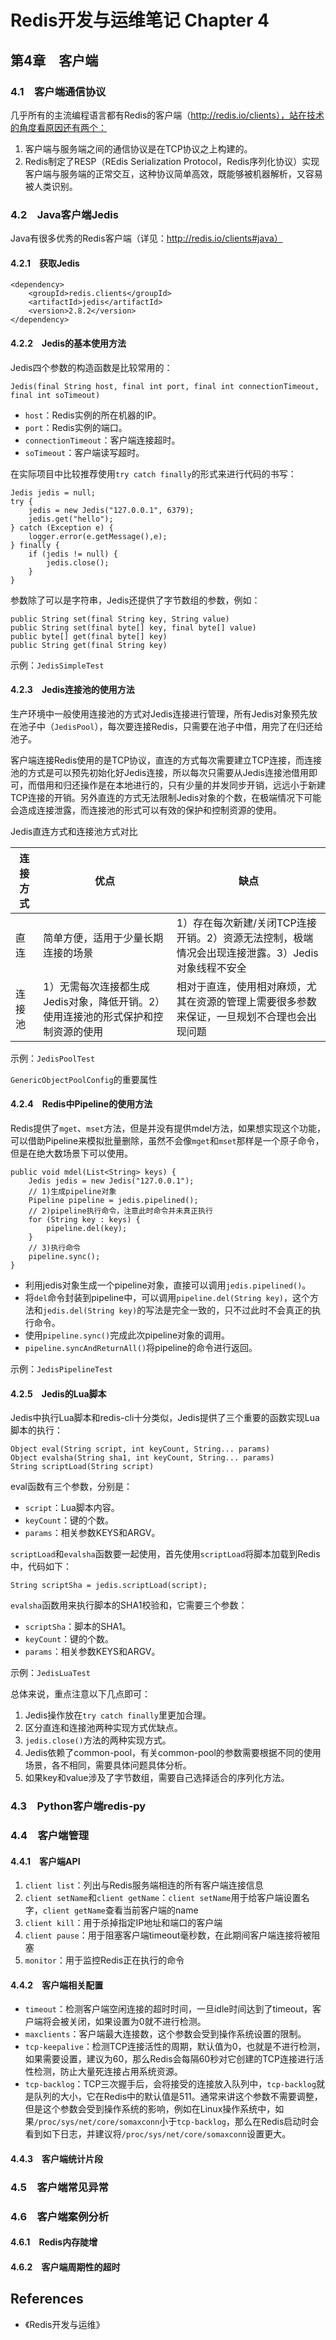 # Redis开发与运维笔记 Chapter 4

## 第4章　客户端
### 4.1　客户端通信协议
几乎所有的主流编程语言都有Redis的客户端（http://redis.io/clients），站在技术的角度看原因还有两个：
1. 客户端与服务端之间的通信协议是在TCP协议之上构建的。
1. Redis制定了RESP（REdis Serialization Protocol，Redis序列化协议）实现客户端与服务端的正常交互，这种协议简单高效，既能够被机器解析，又容易被人类识别。

### 4.2　Java客户端Jedis
Java有很多优秀的Redis客户端（详见：http://redis.io/clients#java）

#### 4.2.1　获取Jedis
```
<dependency>
	<groupId>redis.clients</groupId>
	<artifactId>jedis</artifactId>
	<version>2.8.2</version>
</dependency>
```

#### 4.2.2　Jedis的基本使用方法
Jedis四个参数的构造函数是比较常用的：
```
Jedis(final String host, final int port, final int connectionTimeout, final int soTimeout)
```
- `host`：Redis实例的所在机器的IP。
- `port`：Redis实例的端口。
- `connectionTimeout`：客户端连接超时。
- `soTimeout`：客户端读写超时。

在实际项目中比较推荐使用`try catch finally`的形式来进行代码的书写：
```
Jedis jedis = null;
try {
	jedis = new Jedis("127.0.0.1", 6379);
	jedis.get("hello");
} catch (Exception e) {
	logger.error(e.getMessage(),e);
} finally {
	if (jedis != null) {
		jedis.close();
	}
}
```

参数除了可以是字符串，Jedis还提供了字节数组的参数，例如：
```
public String set(final String key, String value)
public String set(final byte[] key, final byte[] value)
public byte[] get(final byte[] key)
public String get(final String key)
```
示例：`JedisSimpleTest`

#### 4.2.3　Jedis连接池的使用方法
生产环境中一般使用连接池的方式对Jedis连接进行管理，所有Jedis对象预先放在池子中（`JedisPool`），每次要连接Redis，只需要在池子中借，用完了在归还给池子。

客户端连接Redis使用的是TCP协议，直连的方式每次需要建立TCP连接，而连接池的方式是可以预先初始化好Jedis连接，所以每次只需要从Jedis连接池借用即可，而借用和归还操作是在本地进行的，只有少量的并发同步开销，远远小于新建TCP连接的开销。另外直连的方式无法限制Jedis对象的个数，在极端情况下可能会造成连接泄露，而连接池的形式可以有效的保护和控制资源的使用。

Jedis直连方式和连接池方式对比

连接方式 | 优点 | 缺点
----|------|------
直连 | 简单方便，适用于少量长期连接的场景 | 1）存在每次新建/关闭TCP连接开销。2）资源无法控制，极端情况会出现连接泄露。3）Jedis对象线程不安全
连接池 | 1）无需每次连接都生成Jedis对象，降低开销。2）使用连接池的形式保护和控制资源的使用 | 相对于直连，使用相对麻烦，尤其在资源的管理上需要很多参数来保证，一旦规划不合理也会出现问题

示例：`JedisPoolTest`

`GenericObjectPoolConfig`的重要属性

#### 4.2.4　Redis中Pipeline的使用方法
Redis提供了`mget`、`mset`方法，但是并没有提供mdel方法，如果想实现这个功能，可以借助Pipeline来模拟批量删除，虽然不会像`mget`和`mset`那样是一个原子命令，但是在绝大数场景下可以使用。
```
public void mdel(List<String> keys) {
	Jedis jedis = new Jedis("127.0.0.1");
	// 1)生成pipeline对象
	Pipeline pipeline = jedis.pipelined();
	// 2)pipeline执行命令，注意此时命令并未真正执行
	for (String key : keys) {
		pipeline.del(key);
	}
	// 3)执行命令
	pipeline.sync();
}
```
- 利用jedis对象生成一个pipeline对象，直接可以调用`jedis.pipelined()`。
- 将`del`命令封装到pipeline中，可以调用`pipeline.del(String key)`，这个方法和`jedis.del(String key)`的写法是完全一致的，只不过此时不会真正的执行命令。
- 使用`pipeline.sync()`完成此次pipeline对象的调用。
- `pipeline.syncAndReturnAll()`将pipeline的命令进行返回。

示例：`JedisPipelineTest`

#### 4.2.5　Jedis的Lua脚本
Jedis中执行Lua脚本和redis-cli十分类似，Jedis提供了三个重要的函数实现Lua脚本的执行：
```
Object eval(String script, int keyCount, String... params)
Object evalsha(String sha1, int keyCount, String... params)
String scriptLoad(String script)
```
eval函数有三个参数，分别是：
- `script`：Lua脚本内容。
- `keyCount`：键的个数。
- `params`：相关参数KEYS和ARGV。

`scriptLoad`和`evalsha`函数要一起使用，首先使用`scriptLoad`将脚本加载到Redis中，代码如下：
```
String scriptSha = jedis.scriptLoad(script);
```
`evalsha`函数用来执行脚本的SHA1校验和，它需要三个参数：
- `scriptSha`：脚本的SHA1。
- `keyCount`：键的个数。
- `params`：相关参数KEYS和ARGV。

示例：`JedisLuaTest`

总体来说，重点注意以下几点即可：
1. Jedis操作放在`try catch finally`里更加合理。
1. 区分直连和连接池两种实现方式优缺点。
1. `jedis.close()`方法的两种实现方式。
1. Jedis依赖了common-pool，有关common-pool的参数需要根据不同的使用场景，各不相同，需要具体问题具体分析。
1. 如果key和value涉及了字节数组，需要自己选择适合的序列化方法。

### 4.3　Python客户端redis-py


### 4.4　客户端管理
#### 4.4.1　客户端API
1. `client list`：列出与Redis服务端相连的所有客户端连接信息
1. `client setName`和`client getName`：`client setName`用于给客户端设置名字，`client getName`查看当前客户端的name
1. `client kill`：用于杀掉指定IP地址和端口的客户端
1. `client pause`：用于阻塞客户端timeout毫秒数，在此期间客户端连接将被阻塞
1. `monitor`：用于监控Redis正在执行的命令

#### 4.4.2　客户端相关配置
- `timeout`：检测客户端空闲连接的超时时间，一旦idle时间达到了timeout，客户端将会被关闭，如果设置为0就不进行检测。
- `maxclients`：客户端最大连接数，这个参数会受到操作系统设置的限制。
- `tcp-keepalive`：检测TCP连接活性的周期，默认值为0，也就是不进行检测，如果需要设置，建议为60，那么Redis会每隔60秒对它创建的TCP连接进行活性检测，防止大量死连接占用系统资源。
- `tcp-backlog`：TCP三次握手后，会将接受的连接放入队列中，`tcp-backlog`就是队列的大小，它在Redis中的默认值是511。通常来讲这个参数不需要调整，但是这个参数会受到操作系统的影响，例如在Linux操作系统中，如果`/proc/sys/net/core/somaxconn`小于`tcp-backlog`，那么在Redis启动时会看到如下日志，并建议将`/proc/sys/net/core/somaxconn`设置更大。

#### 4.4.3　客户端统计片段



### 4.5　客户端常见异常

### 4.6　客户端案例分析

#### 4.6.1　Redis内存陡增


#### 4.6.2　客户端周期性的超时



## References
- 《Redis开发与运维》